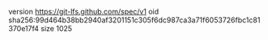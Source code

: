 version https://git-lfs.github.com/spec/v1
oid sha256:99d464b38bb2940af3201151c305f6dc987ca3a71f6053726fbc1c81370e17f4
size 1025
